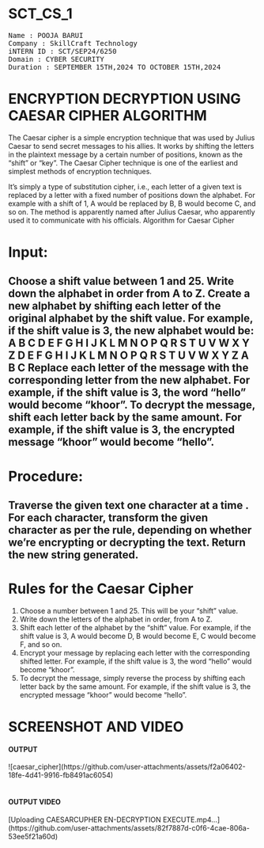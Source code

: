 # SCT_CS_1
<pre>
Name : POOJA BARUI
Company : SkillCraft Technology
iNTERN ID : SCT/SEP24/6250
Domain : CYBER SECURITY 
Duration : SEPTEMBER 15TH,2024 TO OCTOBER 15TH,2024
</pre>

<H1>ENCRYPTION DECRYPTION USING CAESAR CIPHER ALGORITHM</H1>

The Caesar cipher is a simple encryption technique that was used by Julius Caesar to send secret messages to his allies. It works by shifting the letters in the plaintext message by a certain number of positions, known as the “shift” or “key”. The Caesar Cipher technique is one of the earliest and simplest methods of encryption techniques.

It’s simply a type of substitution cipher, i.e., each letter of a given text is replaced by a letter with a fixed number of positions down the alphabet. For example with a shift of 1, A would be replaced by B, B would become C, and so on. The method is apparently named after Julius Caesar, who apparently used it to communicate with his officials.
Algorithm for Caesar Cipher

# Input:
<h2>Choose a shift value between 1 and 25.
Write down the alphabet in order from A to Z.
Create a new alphabet by shifting each letter of the original alphabet by the shift value. For example, if the shift value is 3, the new alphabet would be:
A B C D E F G H I J K L M N O P Q R S T U V W X Y Z
D E F G H I J K L M N O P Q R S T U V W X Y Z A B C
Replace each letter of the message with the corresponding letter from the new alphabet. For example, if the shift value is 3, the word “hello” would become “khoor”.
To decrypt the message, shift each letter back by the same amount. For example, if the shift value is 3, the encrypted message “khoor” would become “hello”.</h2>

# Procedure: 

<h2>Traverse the given text one character at a time .
For each character, transform the given character as per the rule, depending on whether we’re
encrypting or decrypting
the text.
Return the new string generated.</h2>

# Rules for the Caesar Cipher
1. Choose a number between 1 and 25. This will be your “shift” value.
2. Write down the letters of the alphabet in order, from A to Z.
3. Shift each letter of the alphabet by the “shift” value. For example, if the shift value is 3, A would become D, B would become E, C would become F, and so on.
4. Encrypt your message by replacing each letter with the corresponding shifted letter. For example, if the shift value is 3, the word “hello” would become “khoor”.
5. To decrypt the message, simply reverse the process by shifting each letter back by the same amount. For example, if the shift value is 3, the encrypted message “khoor” would become “hello”.

 # SCREENSHOT AND VIDEO

<H4>OUTPUT</H4> 
![caesar_cipher](https://github.com/user-attachments/assets/f2a06402-18fe-4d41-9916-fb8491ac6054)
<BR><BR>
<H4>OUTPUT VIDEO</H4>
[Uploading CAESARCUPHER EN-DECRYPTION EXECUTE.mp4…](https://github.com/user-attachments/assets/82f7887d-c0f6-4cae-806a-53ee5f21a60d)
